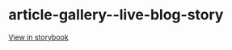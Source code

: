 # article-gallery--live-blog-story

[View in storybook](https://raw.githack.com/Independent-Digital-News-and-Media-Ltd/standard-pwamp-sb/PR-682-sb/index.html?path=/story/article-gallery--live-blog-story)
